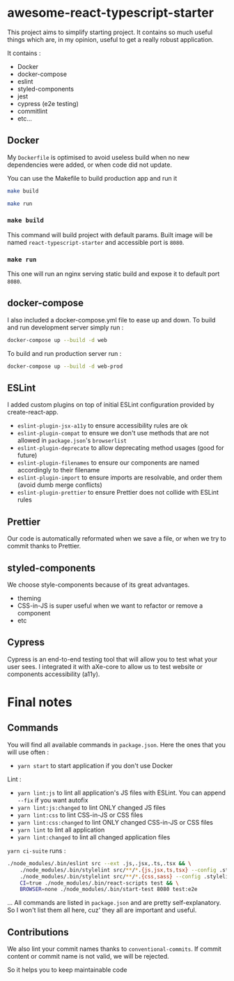 # awesome-react-typescript-starter
This project aims to simplify starting project.
It contains so much useful things which are, in my opinion, useful to get a really robust application.

It contains :
* Docker
* docker-compose
* eslint
* styled-components
* jest
* cypress (e2e testing)
* commitlint
* etc...


## Docker
My `Dockerfile` is optimised to avoid useless build when no new dependencies were added, or when code did not update.

You can use the Makefile to build production app and run it
```sh
make build
```

```sh
make run
```

### `make build`
This command will build project with default params.
Built image will be named `react-typescript-starter` and accessible port is `8080`.

### `make run`
This one will run an nginx serving static build and expose it to default port `8080`.

## docker-compose
I also included a docker-compose.yml file to ease up and down.
To build and run development server simply run :
```sh
docker-compose up --build -d web
```

To build and run production server run :
```sh
docker-compose up --build -d web-prod
```

## ESLint
I added custom plugins on top of initial ESLint configuration provided by create-react-app.
* `eslint-plugin-jsx-a11y` to ensure accessibility rules are ok
* `eslint-plugin-compat` to ensure we don't use methods that are not allowed in `package.json`'s `browserlist`
* `eslint-plugin-deprecate` to allow deprecating method usages (good for future)
* `eslint-plugin-filenames` to ensure our components are named accordingly to their filename
* `eslint-plugin-import` to ensure imports are resolvable, and order them (avoid dumb merge conflicts)
* `eslint-plugin-prettier` to ensure Prettier does not collide with ESLint rules

## Prettier
Our code is automatically reformated when we save a file, or when we try to commit thanks to Prettier.

## styled-components
We choose style-components because of its great advantages.
* theming
* CSS-in-JS is super useful when we want to refactor or remove a component
* etc

## Cypress
Cypress is an end-to-end testing tool that will allow you to test what your user sees.
I integrated it with aXe-core to allow us to test website or components accessibility (a11y). 

# Final notes
## Commands
You will find all available commands in `package.json`.
Here the ones that you will use often :
* `yarn start` to start application if you don't use Docker

Lint :
* `yarn lint:js` to lint all application's JS files with ESLint. You can append `--fix` if you want autofix
* `yarn lint:js:changed` to lint ONLY changed JS files
* `yarn lint:css` to lint CSS-in-JS or CSS files
* `yarn lint:css:changed` to lint ONLY changed CSS-in-JS or CSS files
* `yarn lint` to lint all application
* `yarn lint:changed` to lint all changed application files

`yarn ci-suite` runs :
```sh
./node_modules/.bin/eslint src --ext .js,.jsx,.ts,.tsx && \
    ./node_modules/.bin/stylelint src/**/*.{js,jsx,ts,tsx} --config .stylelint.styled.json && \
    ./node_modules/.bin/stylelint src/**/*.{css,sass} --config .stylelintrc && \
    CI=true ./node_modules/.bin/react-scripts test && \
    BROWSER=none ./node_modules/.bin/start-test 8080 test:e2e
```

... All commands are listed in `package.json` and are pretty self-explanatory.
So I won't list them all here, cuz' they all are important and useful.

## Contributions
We also lint your commit names thanks to `conventional-commits`.
If commit content or commit name is not valid, we will be rejected.

So it helps you to keep maintainable code
